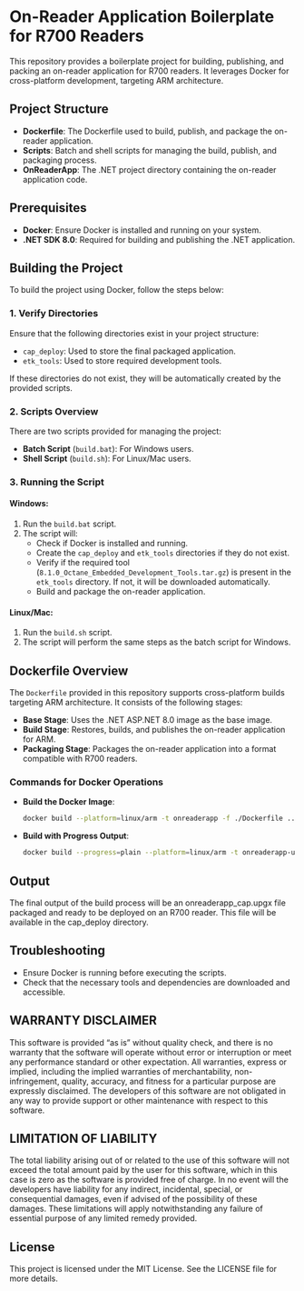﻿# On-Reader Application Boilerplate for R700 Readers

This repository provides a boilerplate project for building, publishing, and packing an on-reader application for R700 readers. It leverages Docker for cross-platform development, targeting ARM architecture.

## Project Structure

- **Dockerfile**: The Dockerfile used to build, publish, and package the on-reader application.
- **Scripts**: Batch and shell scripts for managing the build, publish, and packaging process.
- **OnReaderApp**: The .NET project directory containing the on-reader application code.

## Prerequisites

- **Docker**: Ensure Docker is installed and running on your system.
- **.NET SDK 8.0**: Required for building and publishing the .NET application.

## Building the Project

To build the project using Docker, follow the steps below:

### 1. Verify Directories

Ensure that the following directories exist in your project structure:

- `cap_deploy`: Used to store the final packaged application.
- `etk_tools`: Used to store required development tools.

If these directories do not exist, they will be automatically created by the provided scripts.

### 2. Scripts Overview

There are two scripts provided for managing the project:

- **Batch Script** (`build.bat`): For Windows users.
- **Shell Script** (`build.sh`): For Linux/Mac users.

### 3. Running the Script

#### Windows:

1. Run the `build.bat` script.
2. The script will:
   - Check if Docker is installed and running.
   - Create the `cap_deploy` and `etk_tools` directories if they do not exist.
   - Verify if the required tool (`8.1.0_Octane_Embedded_Development_Tools.tar.gz`) is present in the `etk_tools` directory. If not, it will be downloaded automatically.
   - Build and package the on-reader application.

#### Linux/Mac:

1. Run the `build.sh` script.
2. The script will perform the same steps as the batch script for Windows.

## Dockerfile Overview

The `Dockerfile` provided in this repository supports cross-platform builds targeting ARM architecture. It consists of the following stages:

- **Base Stage**: Uses the .NET ASP.NET 8.0 image as the base image.
- **Build Stage**: Restores, builds, and publishes the on-reader application for ARM.
- **Packaging Stage**: Packages the on-reader application into a format compatible with R700 readers.

### Commands for Docker Operations

- **Build the Docker Image**:
  ```bash
  docker build --platform=linux/arm -t onreaderapp -f ./Dockerfile ../
  ```

- **Build with Progress Output**:
  ```bash
  docker build --progress=plain --platform=linux/arm -t onreaderapp-upgx -f ./Dockerfile ../
  ```

## Output

The final output of the build process will be an onreaderapp_cap.upgx file packaged and ready to be deployed on an R700 reader. This file will be available in the cap_deploy directory.

## Troubleshooting

- Ensure Docker is running before executing the scripts.
- Check that the necessary tools and dependencies are downloaded and accessible.

## WARRANTY DISCLAIMER

This software is provided “as is” without quality check, and there is no warranty that the software will operate without error or interruption or meet any performance standard or other expectation. All warranties, express or implied, including the implied warranties of merchantability, non-infringement, quality, accuracy, and fitness for a particular purpose are expressly disclaimed. The developers of this software are not obligated in any way to provide support or other maintenance with respect to this software.

## LIMITATION OF LIABILITY

The total liability arising out of or related to the use of this software will not exceed the total amount paid by the user for this software, which in this case is zero as the software is provided free of charge. In no event will the developers have liability for any indirect, incidental, special, or consequential damages, even if advised of the possibility of these damages. These limitations will apply notwithstanding any failure of essential purpose of any limited remedy provided.

## License
This project is licensed under the MIT License. See the LICENSE file for more details.
